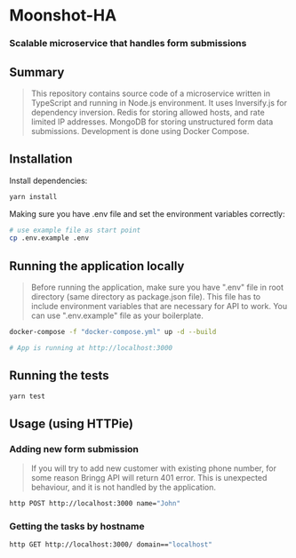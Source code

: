 # Moonshot-HA

### Scalable microservice that handles form submissions

## Summary

> This repository contains source code of a microservice written in TypeScript and running
> in Node.js environment. It uses Inversify.js for dependency inversion. Redis for storing
> allowed hosts, and rate limited IP addresses. MongoDB for storing unstructured form data
> submissions. Development is done using Docker Compose.

## Installation

Install dependencies:

```bash
yarn install
```

Making sure you have .env file and set the environment variables correctly:

```bash
# use example file as start point
cp .env.example .env
```

## Running the application locally

> Before running the application, make sure you have ".env" file in root directory (same
> directory as package.json file). This file has to include environment variables that are
> necessary for API to work. You can use ".env.example" file as your boilerplate.

```bash
docker-compose -f "docker-compose.yml" up -d --build

# App is running at http://localhost:3000
```

## Running the tests

```bash
yarn test
```

## Usage (using HTTPie)

### Adding new form submission

> If you will try to add new customer with existing phone number, for some reason Bringg
> API will return 401 error. This is unexpected behaviour, and it is not handled by the
> application.

```bash
http POST http://localhost:3000 name="John"
```

### Getting the tasks by hostname

```bash
http GET http://localhost:3000/ domain=="localhost"
```
